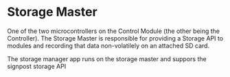 Storage Master
==============

One of the two microcontrollers on the Control Module (the other being the
Controller). The Storage Master is responsible for providing a Storage API to
modules and recording that data non-volatilely on an attached SD card.

The storage manager app runs on the storage master and suppors the signpost
storage API

